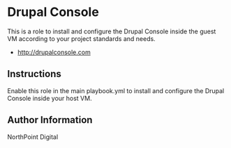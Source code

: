 # Drupal Console

This is a role to install and configure the Drupal Console inside the guest VM according to your project standards and needs.

* http://drupalconsole.com

## Instructions

Enable this role in the main playbook.yml to install and configure the Drupal Console inside your host VM.

## Author Information

NorthPoint Digital
